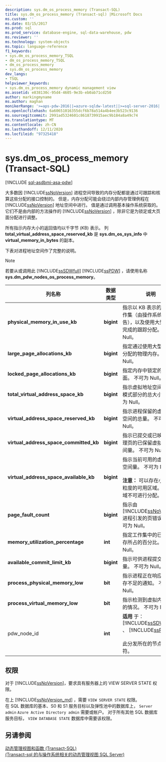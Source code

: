 ```yaml
---
description: sys.dm_os_process_memory (Transact-SQL)
title: sys.dm_os_process_memory (Transact-sql) |Microsoft Docs
ms.custom: ''
ms.date: 03/15/2017
ms.prod: sql
ms.prod_service: database-engine, sql-data-warehouse, pdw
ms.reviewer: ''
ms.technology: system-objects
ms.topic: language-reference
f1_keywords:
- sys.dm_os_process_memory_TSQL
- dm_os_process_memory_TSQL
- dm_os_process_memory
- sys.dm_os_process_memory
dev_langs:
- TSQL
helpviewer_keywords:
- sys.dm_os_process_memory dynamic management view
ms.assetid: e838130c-95d4-4605-9e3b-eb0ab71cd250
author: markingmyname
ms.author: maghan
monikerRange: '>=aps-pdw-2016||=azure-sqldw-latest||>=sql-server-2016||=sqlallproducts-allversions||>=sql-server-linux-2017||=azuresqldb-mi-current'
ms.openlocfilehash: 6a60651016355dcf6b78a514a4b4ee3b523c9136
ms.sourcegitcommit: 2991ad5324601c8618739915aec9b184a8a49c74
ms.translationtype: MT
ms.contentlocale: zh-CN
ms.lasthandoff: 12/11/2020
ms.locfileid: "97325418"
---
```

# <a name="sysdm_os_process_memory-transact-sql"></a>sys.dm_os_process_memory (Transact-SQL)
[!INCLUDE [sql-asdbmi-asa-pdw](../../includes/applies-to-version/sql-asdbmi-asa-pdw.md)]

  大多数因 [!INCLUDE[ssNoVersion](../../includes/ssnoversion-md.md)] 进程空间导致的内存分配都是通过可跟踪和核算这些分配的接口控制的。 但是，内存分配可能会绕过内部内存管理例程在 [!INCLUDE[ssNoVersion](../../includes/ssnoversion-md.md)] 地址空间中进行。 值是通过调用基本操作系统获取的。 它们不是由内部的方法操作的 [!INCLUDE[ssNoVersion](../../includes/ssnoversion-md.md)] ，除非它是为锁定或大页面分配进行调整。  
  
 所有指示内存大小的返回值均以千字节 (KB) 表示。 列 **total_virtual_address_space_reserved_kb** 是 **sys.dm_os_sys_info** 中 **virtual_memory_in_bytes** 的副本。  
  
 下表对进程地址空间作了完整的说明。  
  
> [!NOTE]  
>  若要从或调用此 [!INCLUDE[ssSDWfull](../../includes/sssdwfull-md.md)] [!INCLUDE[ssPDW](../../includes/sspdw-md.md)] ，请使用名称 **sys.dm_pdw_nodes_os_process_memory**。  
  
|列名称|数据类型|说明|  
|-----------------|---------------|-----------------|  
|**physical_memory_in_use_kb**|**bigint**|指示以 KB 表示的进程工作集（由操作系统报告），以及使用大型页 API 完成的跟踪分配。 不可为 Null。|  
|**large_page_allocations_kb**|**bigint**|指定通过使用大型页 API 分配的物理内存。 不可为 Null。|  
|**locked_page_allocations_kb**|**bigint**|指定内存中锁定的内存页面。 不可为 Null。|  
|**total_virtual_address_space_kb**|**bigint**|指示虚拟地址空间的用户模式部分的总大小。 不可为 Null。|  
|**virtual_address_space_reserved_kb**|**bigint**|指示进程保留的虚拟地址空间的总量。 不可为 Null。|  
|**virtual_address_space_committed_kb**|**bigint**|指示已提交或已映射到物理页的已保留虚拟地址空间量。 不可为 Null。|  
|**virtual_address_space_available_kb**|**bigint**|指示当前可用的虚拟地址空间量。 不可为 Null。<br /><br /> **注意：** 可以存在小于分配粒度的可用区域。 这些区域不可进行分配。|  
|**page_fault_count**|**bigint**|指示由 [!INCLUDE[ssNoVersion](../../includes/ssnoversion-md.md)] 进程引发的页错误数。 不可为 Null。|  
|**memory_utilization_percentage**|**int**|指定工作集中的已提交内存所占的百分比。 不可为 Null。|  
|**available_commit_limit_kb**|**bigint**|指示可供进程提交的内存量。 不可为 Null。|  
|**process_physical_memory_low**|**bit**|指示进程正在响应物理内存不足的通知。 不可为 Null。|  
|**process_virtual_memory_low**|**bit**|指示检测到虚拟内存不足的情况。 不可为 Null。|  
|pdw_node_id|**int**|**适用** 于： [!INCLUDE[ssSDWfull](../../includes/sssdwfull-md.md)] 、 [!INCLUDE[ssPDW](../../includes/sspdw-md.md)]<br /><br /> 此分发所在的节点的标识符。|  
  
## <a name="permissions"></a>权限  
 对于 [!INCLUDE[ssNoVersion](../../includes/ssnoversion-md.md)]，要求具有服务器上的 VIEW SERVER STATE 权限。  
  
在上 [!INCLUDE[ssNoVersion_md](../../includes/ssnoversion-md.md)] ，需要 `VIEW SERVER STATE` 权限。   
在 SQL 数据库的基本、S0 和 S1 服务目标以及弹性池中的数据库上， `Server admin` `Azure Active Directory admin` 需要或帐户。 对于所有其他 SQL 数据库服务目标， `VIEW DATABASE STATE` 数据库中需要该权限。   
  
## <a name="see-also"></a>另请参阅  
 [动态管理视图和函数 (Transact-SQL)](~/relational-databases/system-dynamic-management-views/system-dynamic-management-views.md)   
 [&#40;Transact-sql 的与操作系统相关的动态管理视图 SQL Server&#41;](../../relational-databases/system-dynamic-management-views/sql-server-operating-system-related-dynamic-management-views-transact-sql.md)  
  
  


